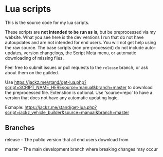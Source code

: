 # Lua scripts

This is the source code for my lua scripts.

These scripts are **not intended to be run as is**, but be preprocessed via my website. 
What you see here is the dev versions I run that do not have autoupdates and are not intended for end users. You will not get help using the raw source.
The base scripts (non pre-processed) do not include auto-updates, version changelogs, the Script Meta menu, or automatic downloading of missing files.

Feel free to submit issues or pull requests to the `release` branch, or ask about them on the guilded.

Use https://jackz.me/stand/get-lua.php?script=SCRIPT_NAME_HEREsource=manual&branch=master to download the preprocessed file. Extenstion is optional. 
Use 'source=repo' to have a version that does not have any automatic updating logic.

Exmaple: https://jackz.me/stand/get-lua.php?script=jackz_vehicle_builder&source=manual&branch=master

## Branches

release - The public version that all end users download from

master - The main development branch where breaking changes may occur
